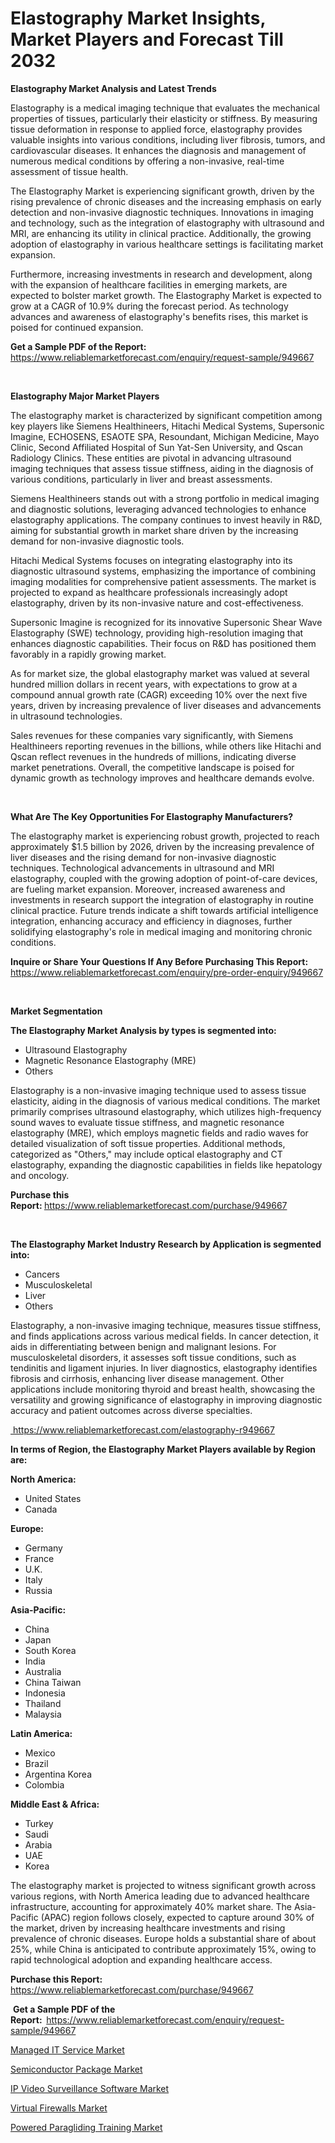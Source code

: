 <p><h1>Elastography Market Insights, Market Players and Forecast Till 2032</h1></p><p><strong>Elastography Market Analysis and Latest Trends</strong></p>
<p><p>Elastography is a medical imaging technique that evaluates the mechanical properties of tissues, particularly their elasticity or stiffness. By measuring tissue deformation in response to applied force, elastography provides valuable insights into various conditions, including liver fibrosis, tumors, and cardiovascular diseases. It enhances the diagnosis and management of numerous medical conditions by offering a non-invasive, real-time assessment of tissue health.</p><p>The Elastography Market is experiencing significant growth, driven by the rising prevalence of chronic diseases and the increasing emphasis on early detection and non-invasive diagnostic techniques. Innovations in imaging and technology, such as the integration of elastography with ultrasound and MRI, are enhancing its utility in clinical practice. Additionally, the growing adoption of elastography in various healthcare settings is facilitating market expansion.</p><p>Furthermore, increasing investments in research and development, along with the expansion of healthcare facilities in emerging markets, are expected to bolster market growth. The Elastography Market is expected to grow at a CAGR of 10.9% during the forecast period. As technology advances and awareness of elastography's benefits rises, this market is poised for continued expansion.</p></p>
<p><strong>Get a Sample PDF of the Report:&nbsp;</strong> <a href="https://www.reliablemarketforecast.com/enquiry/request-sample/949667?utm_campaign=1130&utm_medium=2&utm_source=Github&utm_content=ia&utm_term=07032025&utm_id=elastography">https://www.reliablemarketforecast.com/enquiry/request-sample/949667</a></p>
<p>&nbsp;</p>
<p><strong>Elastography Major Market Players</strong></p>
<p><p>The elastography market is characterized by significant competition among key players like Siemens Healthineers, Hitachi Medical Systems, Supersonic Imagine, ECHOSENS, ESAOTE SPA, Resoundant, Michigan Medicine, Mayo Clinic, Second Affiliated Hospital of Sun Yat-Sen University, and Qscan Radiology Clinics. These entities are pivotal in advancing ultrasound imaging techniques that assess tissue stiffness, aiding in the diagnosis of various conditions, particularly in liver and breast assessments.</p><p>Siemens Healthineers stands out with a strong portfolio in medical imaging and diagnostic solutions, leveraging advanced technologies to enhance elastography applications. The company continues to invest heavily in R&D, aiming for substantial growth in market share driven by the increasing demand for non-invasive diagnostic tools.</p><p>Hitachi Medical Systems focuses on integrating elastography into its diagnostic ultrasound systems, emphasizing the importance of combining imaging modalities for comprehensive patient assessments. The market is projected to expand as healthcare professionals increasingly adopt elastography, driven by its non-invasive nature and cost-effectiveness.</p><p>Supersonic Imagine is recognized for its innovative Supersonic Shear Wave Elastography (SWE) technology, providing high-resolution imaging that enhances diagnostic capabilities. Their focus on R&D has positioned them favorably in a rapidly growing market.</p><p>As for market size, the global elastography market was valued at several hundred million dollars in recent years, with expectations to grow at a compound annual growth rate (CAGR) exceeding 10% over the next five years, driven by increasing prevalence of liver diseases and advancements in ultrasound technologies.</p><p>Sales revenues for these companies vary significantly, with Siemens Healthineers reporting revenues in the billions, while others like Hitachi and Qscan reflect revenues in the hundreds of millions, indicating diverse market penetrations. Overall, the competitive landscape is poised for dynamic growth as technology improves and healthcare demands evolve.</p></p>
<p>&nbsp;</p>
<p><strong>What Are The Key Opportunities For Elastography Manufacturers?</strong></p>
<p><p>The elastography market is experiencing robust growth, projected to reach approximately $1.5 billion by 2026, driven by the increasing prevalence of liver diseases and the rising demand for non-invasive diagnostic techniques. Technological advancements in ultrasound and MRI elastography, coupled with the growing adoption of point-of-care devices, are fueling market expansion. Moreover, increased awareness and investments in research support the integration of elastography in routine clinical practice. Future trends indicate a shift towards artificial intelligence integration, enhancing accuracy and efficiency in diagnoses, further solidifying elastography's role in medical imaging and monitoring chronic conditions.</p></p>
<p><strong>Inquire or Share Your Questions If Any Before Purchasing This Report:</strong> <a href="https://www.reliablemarketforecast.com/enquiry/pre-order-enquiry/949667?utm_campaign=1130&utm_medium=2&utm_source=Github&utm_content=ia&utm_term=07032025&utm_id=elastography">https://www.reliablemarketforecast.com/enquiry/pre-order-enquiry/949667</a></p>
<p>&nbsp;</p>
<p><strong>Market Segmentation</strong></p>
<p><strong>The Elastography Market Analysis by types is segmented into:</strong></p>
<p><ul><li>Ultrasound Elastography</li><li>Magnetic Resonance Elastography (MRE)</li><li>Others</li></ul></p>
<p><p>Elastography is a non-invasive imaging technique used to assess tissue elasticity, aiding in the diagnosis of various medical conditions. The market primarily comprises ultrasound elastography, which utilizes high-frequency sound waves to evaluate tissue stiffness, and magnetic resonance elastography (MRE), which employs magnetic fields and radio waves for detailed visualization of soft tissue properties. Additional methods, categorized as "Others," may include optical elastography and CT elastography, expanding the diagnostic capabilities in fields like hepatology and oncology.</p></p>
<p><strong>Purchase this Report:&nbsp;</strong><a href="https://www.reliablemarketforecast.com/purchase/949667?utm_campaign=1130&utm_medium=2&utm_source=Github&utm_content=ia&utm_term=07032025&utm_id=elastography">https://www.reliablemarketforecast.com/purchase/949667</a></p>
<p>&nbsp;</p>
<p><strong>The Elastography Market Industry Research by Application is segmented into:</strong></p>
<p><ul><li>Cancers</li><li>Musculoskeletal</li><li>Liver</li><li>Others</li></ul></p>
<p><p>Elastography, a non-invasive imaging technique, measures tissue stiffness, and finds applications across various medical fields. In cancer detection, it aids in differentiating between benign and malignant lesions. For musculoskeletal disorders, it assesses soft tissue conditions, such as tendinitis and ligament injuries. In liver diagnostics, elastography identifies fibrosis and cirrhosis, enhancing liver disease management. Other applications include monitoring thyroid and breast health, showcasing the versatility and growing significance of elastography in improving diagnostic accuracy and patient outcomes across diverse specialties.</p></p>
<p><a href="https://www.reliablemarketforecast.com/elastography-r949667?utm_campaign=1130&utm_medium=2&utm_source=Github&utm_content=ia&utm_term=07032025&utm_id=elastography">&nbsp;https://www.reliablemarketforecast.com/elastography-r949667</a></p>
<p><strong>In terms of Region, the Elastography Market Players available by Region are:</strong></p>
<p>
    <p> <strong> North America: </strong>
        <ul>
            <li>United States</li>
            <li>Canada</li>
        </ul>
        </p> 
    <p> <strong> Europe: </strong>
        <ul>
            <li>Germany</li>
            <li>France</li>
            <li>U.K.</li>
            <li>Italy</li>
            <li>Russia</li>
        </ul>
        </p> 
    <p> <strong> Asia-Pacific: </strong>
        <ul>
            <li>China</li>
            <li>Japan</li>
            <li>South Korea</li>
            <li>India</li>
            <li>Australia</li>
            <li>China Taiwan</li>
            <li>Indonesia</li>
            <li>Thailand</li>
            <li>Malaysia</li>
        </ul>
        </p> 
    <p> <strong> Latin America: </strong>
        <ul>
            <li>Mexico</li>
            <li>Brazil</li>
            <li>Argentina Korea</li>
            <li>Colombia</li>
        </ul>
        </p> 
    <p> <strong> Middle East & Africa: </strong>
        <ul>
            <li>Turkey</li>
            <li>Saudi</li>
            <li>Arabia</li>
            <li>UAE</li>
            <li>Korea</li>
        </ul>
    </p>
    </p>
<p><p>The elastography market is projected to witness significant growth across various regions, with North America leading due to advanced healthcare infrastructure, accounting for approximately 40% market share. The Asia-Pacific (APAC) region follows closely, expected to capture around 30% of the market, driven by increasing healthcare investments and rising prevalence of chronic diseases. Europe holds a substantial share of about 25%, while China is anticipated to contribute approximately 15%, owing to rapid technological adoption and expanding healthcare access.</p></p>
<p><strong>Purchase this Report: </strong><a href="https://www.reliablemarketforecast.com/purchase/949667?utm_campaign=1130&utm_medium=2&utm_source=Github&utm_content=ia&utm_term=07032025&utm_id=elastography">https://www.reliablemarketforecast.com/purchase/949667</a></p>
<p>&nbsp;<strong>Get a Sample PDF of the Report:&nbsp;&nbsp;</strong><a href="https://www.reliablemarketforecast.com/enquiry/request-sample/949667?utm_campaign=1130&utm_medium=2&utm_source=Github&utm_content=ia&utm_term=07032025&utm_id=elastography">https://www.reliablemarketforecast.com/enquiry/request-sample/949667</a></p>
<p><strong></strong></p>
<p><p><a href="https://github.com/astadtetcha28/Market-Research-Report-List-1/blob/main/managed-it-service-market.md?utm_campaign=1130&utm_medium=2&utm_source=Github&utm_content=ia&utm_term=07032025&utm_id=elastography">Managed IT Service Market</a></p><p><a href="https://github.com/yakobotege/Market-Research-Report-List-1/blob/main/semiconductor-package-market.md?utm_campaign=1130&utm_medium=2&utm_source=Github&utm_content=ia&utm_term=07032025&utm_id=elastography">Semiconductor Package Market</a></p><p><a href="https://github.com/ertssmelov0/Market-Research-Report-List-1/blob/main/ip-video-surveillance-software-market.md?utm_campaign=1130&utm_medium=2&utm_source=Github&utm_content=ia&utm_term=07032025&utm_id=elastography">IP Video Surveillance Software Market</a></p><p><a href="https://github.com/heeildannas/Market-Research-Report-List-1/blob/main/virtual-firewalls-market.md?utm_campaign=1130&utm_medium=2&utm_source=Github&utm_content=ia&utm_term=07032025&utm_id=elastography">Virtual Firewalls Market</a></p><p><a href="https://github.com/pupekironim/Market-Research-Report-List-1/blob/main/powered-paragliding-training-market.md?utm_campaign=1130&utm_medium=2&utm_source=Github&utm_content=ia&utm_term=07032025&utm_id=elastography">Powered Paragliding Training Market</a></p></p>